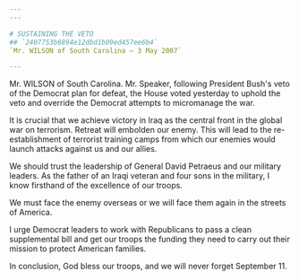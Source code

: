 ```yaml
---
---

# SUSTAINING THE VETO
## `2407753b6894e12dbd1b09ed457ee6b4`
`Mr. WILSON of South Carolina — 3 May 2007`

---
```



Mr. WILSON of South Carolina. Mr. Speaker, following President Bush's 
veto of the Democrat plan for defeat, the House voted yesterday to 
uphold the veto and override the Democrat attempts to micromanage the 
war.

It is crucial that we achieve victory in Iraq as the central front in 
the global war on terrorism. Retreat will embolden our enemy. This will 
lead to the re-establishment of terrorist training camps from which our 
enemies would launch attacks against us and our allies.

We should trust the leadership of General David Petraeus and our 
military leaders. As the father of an Iraqi veteran and four sons in 
the military, I know firsthand of the excellence of our troops.

We must face the enemy overseas or we will face them again in the 
streets of America.

I urge Democrat leaders to work with Republicans to pass a clean 
supplemental bill and get our troops the funding they need to carry out 
their mission to protect American families.

In conclusion, God bless our troops, and we will never forget 
September 11.
